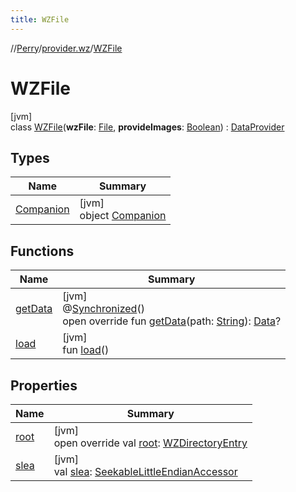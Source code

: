 ```yaml
---
title: WZFile
---
```

//[Perry](../../../index.html)/[provider.wz](../index.html)/[WZFile](index.html)



# WZFile



[jvm]\
class [WZFile](index.html)(**wzFile**: [File](https://docs.oracle.com/javase/8/docs/api/java/io/File.html), **provideImages**: [Boolean](https://kotlinlang.org/api/latest/jvm/stdlib/kotlin/-boolean/index.html)) : [DataProvider](../../provider/-data-provider/index.html)



## Types


| Name | Summary |
|---|---|
| [Companion](-companion/index.html) | [jvm]<br>object [Companion](-companion/index.html) |


## Functions


| Name | Summary |
|---|---|
| [getData](get-data.html) | [jvm]<br>@[Synchronized](https://kotlinlang.org/api/latest/jvm/stdlib/kotlin.jvm/-synchronized/index.html)()<br>open override fun [getData](get-data.html)(path: [String](https://kotlinlang.org/api/latest/jvm/stdlib/kotlin/-string/index.html)): [Data](../../provider/-data/index.html)? |
| [load](load.html) | [jvm]<br>fun [load](load.html)() |


## Properties


| Name | Summary |
|---|---|
| [root](root.html) | [jvm]<br>open override val [root](root.html): [WZDirectoryEntry](../-w-z-directory-entry/index.html) |
| [slea](slea.html) | [jvm]<br>val [slea](slea.html): [SeekableLittleEndianAccessor](../../tools.data.input/-seekable-little-endian-accessor/index.html) |

